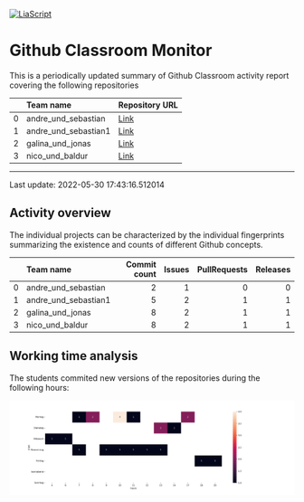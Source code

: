 <!--
author:   _
email:    _

version:  0.0.1
language: en

-->

[![LiaScript](https://raw.githubusercontent.com/LiaScript/LiaScript/master/badges/course.svg)](https://liascript.github.io/course/?https://github.com/SebastianZug/GitHubClassroomTutorFeedback/blob/main/README.md)

# Github Classroom Monitor

This is a periodically updated summary of Github Classroom activity report covering the following repositories

<!-- data-type="none" -->
|    | Team name            | Repository URL                                                                                                                           |
|---:|:---------------------|:-----------------------------------------------------------------------------------------------------------------------------------------|
|  0 | andre_und_sebastian  | [Link](https://api.github.com/repos/Ifi-Softwareentwicklung-SoSe2021/softwareentwicklung_aufgabe3_sose2021_tutors-andre_und_sebastian)   |
|  1 | andre_und_sebastian1 | [Link](https://api.github.com/repos/Ifi-Softwareentwicklung-SoSe2021/softwareentwicklung_aufgabe3_sose2021_tutors-andre_und_sebastian-1) |
|  2 | galina_und_jonas     | [Link](https://api.github.com/repos/Ifi-Softwareentwicklung-SoSe2021/softwareentwicklung_aufgabe3_sose2021_tutors-galina_und_jonas)      |
|  3 | nico_und_baldur      | [Link](https://api.github.com/repos/Ifi-Softwareentwicklung-SoSe2021/softwareentwicklung_aufgabe3_sose2021_tutors-nico_und_baldur)       |

----------------------------------------------------- 

Last update: 2022-05-30 17:43:16.512014

## Activity overview

The individual projects can be characterized by the individual fingerprints summarizing the existence and counts of different Github concepts.

<!-- data-type="none" -->
|    | Team name            |   Commit count |   Issues |   PullRequests |   Releases |
|---:|:---------------------|---------------:|---------:|---------------:|-----------:|
|  0 | andre_und_sebastian  |              2 |        1 |              0 |          0 |
|  1 | andre_und_sebastian1 |              5 |        2 |              1 |          1 |
|  2 | galina_und_jonas     |              8 |        2 |              1 |          1 |
|  3 | nico_und_baldur      |              8 |        2 |              1 |          1 |

## Working time analysis

The students commited new versions of the repositories during the following hours:

![image](./example/notebooks/F_TimeStatistics.png)
